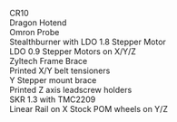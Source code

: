 CR10  
Dragon Hotend  
Omron Probe  
Stealthburner with LDO 1.8 Stepper Motor    
LDO 0.9 Stepper Motors on X/Y/Z  
Zyltech Frame Brace  
Printed X/Y belt tensioners  
Y Stepper mount brace  
Printed Z axis leadscrew holders  
SKR 1.3 with TMC2209  
Linear Rail on X
Stock POM wheels on Y/Z  
